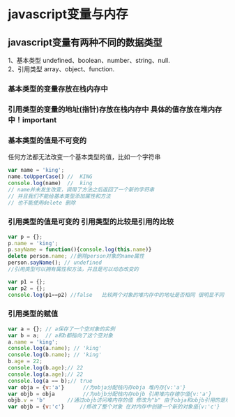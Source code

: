 # javascript变量与内存
## javascript变量有两种不同的数据类型
1、基本类型  undefined、boolean、number、string、null.  
2、引用类型  array、object、function.
### 基本类型的变量存放在栈内存中
### 引用类型的变量的地址(指针)存放在栈内存中 具体的值存放在堆内存中！important



### 基本类型的值是不可变的
任何方法都无法改变一个基本类型的值，比如一个字符串  
```javascript
var name = 'king';
name.toUpperCase() //  KING
console.log(name)  //  king
// name并未发生改变，调用了方法之后返回了一个新的字符串
// 并且我们不能给基本类型添加属性和方法
// 也不能使用delete 删除
```

### 引用类型的值是可变的 引用类型的比较是引用的比较
```javascript  
var p = {};
p.name = 'king';
p.sayName = function(){console.log(this.name)}
delete person.name; //删除person对象的name属性
person.sayName(); // undefined
//引用类型可以拥有属性和方法，并且是可以动态改变的 
```
```javascript
var p1 = {};
var p2 = {};
console.log(p1==p2) //false   比较两个对象的堆内存中的地址是否相同 很明显不同
```

### 引用类型的赋值
```javascript
var a = {}; // a保存了一个空对象的实例
var b = a;  // a和b都指向了这个空对象
a.name = 'king';
console.log(a.name); // 'king'
console.log(b.name); // 'king'
b.age = 22;
console.log(b.age);// 22
console.log(a.age);// 22
console.log(a == b);// true  
var obja = {v:'a'}      //为obja分配栈内存obja 堆内存{v:'a'}
var objb = obja         //为objb分配栈内存objb 引用堆内存德尔值{v:'a'}
objb.v = 'b'       //通过objb访问堆内存的值 修改为"b" 由于obja和objb引用的是堆内存同一个对象值 obja={v:'b'}
var objb = {v:'c'}     //修改了整个对象 在对内存中创建一个新的对象值{v:'c'} 
```